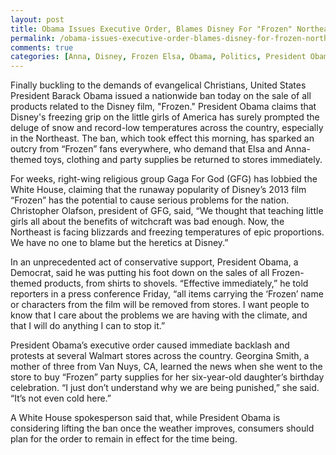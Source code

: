 ```yaml
---
layout: post
title: Obama Issues Executive Order, Blames Disney For "Frozen" Northeast
permalink: /obama-issues-executive-order-blames-disney-for-frozen-northeast/
comments: true
categories: [Anna, Disney, Frozen Elsa, Obama, Politics, President Obama, Thanks Obama]
---
```

Finally buckling to the demands of evangelical Christians, United States President Barack Obama issued a nationwide ban today on the sale of all products related to the Disney film, "Frozen." President Obama claims that Disney's freezing grip on the little girls of America has surely prompted the deluge of snow and record-low temperatures across the country, especially in the Northeast. The ban, which took effect this morning, has sparked an outcry from “Frozen” fans everywhere, who demand that Elsa and Anna-themed toys, clothing and party supplies be returned to stores immediately.

For weeks, right-wing religious group Gaga For God (GFG) has lobbied the White House, claiming that the runaway popularity of Disney’s 2013 film “Frozen” has the potential to cause serious problems for the nation. Christopher Olafson, president of GFG, said, “We thought that teaching little girls all about the benefits of witchcraft was bad enough. Now, the Northeast is facing blizzards and freezing temperatures of epic proportions. We have no one to blame but the heretics at Disney.”

In an unprecedented act of conservative support, President Obama, a Democrat, said he was putting his foot down on the sales of all Frozen-themed products, from shirts to shovels. “Effective immediately,” he told reporters in a press conference Friday, “all items carrying the ‘Frozen’ name or characters from the film will be removed from stores. I want people to know that I care about the problems we are having with the climate, and that I will do anything I can to stop it.”

President Obama’s executive order caused immediate backlash and protests at several Walmart stores across the country. Georgina Smith, a mother of three from Van Nuys, CA, learned the news when she went to the store to buy “Frozen” party supplies for her six-year-old daughter’s birthday celebration. “I just don’t understand why we are being punished,” she said. “It’s not even cold here.”

A White House spokesperson said that, while President Obama is considering lifting the ban once the weather improves, consumers should plan for the order to remain in effect for the time being.
